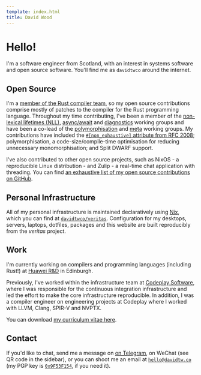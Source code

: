 ```yaml
---
template: index.html
title: David Wood
---
```

# Hello!
I'm a software engineer from Scotland, with an interest in systems software and open source
software. You'll find me as `davidtwco` around the internet.

## Open Source
I'm a [member of the Rust compiler team][compiler_team_member], so my open source contributions
comprise mostly of patches to the compiler for the Rust programming language. Throughout my time
contributing, I've been a member of the [non-lexical lifetimes (NLL)][wg_nll],
[async/await][wg_async_await] and [diagnostics][wg_diagnostics] working groups and have been a
co-lead of the [polymorphisation][wg_polymorphisation] and [meta][wg_meta] working groups. My
contributions have included the [`#[non_exhaustive]` attribute from RFC 2008][rfc_2008];
polymorphisation, a code-size/compile-time optimisation for reducing unnecessary monomorphisation;
and Split DWARF support.

I've also contributed to other open source projects, such as NixOS - a reproducible Linux
distribution - and Zulip - a real-time chat application with threading. You can find [an exhaustive
list of my open source contributions on GitHub][prs].

## Personal Infrastructure
All of my personal infrastructure is maintained declaratively using [Nix][nix], which you can find
at [`davidtwco/veritas`][veritas]. Configuration for my desktops, servers, laptops, dotfiles,
packages and this website are built reproducibly from the *veritas* project.

## Work
I'm currently working on compilers and programming languages (including Rust!) at
[Huawei R&D][huawei] in Edinburgh.

Previously, I've worked within the infrastructure team at [Codeplay Software][codeplay], where I was
responsible for the continuous integration infrastructure and led the effort to make the core
infrastructure reproducible. In addition, I was a compiler engineer on engineering projects at
Codeplay where I worked with LLVM, Clang, SPIR-V and NVPTX.

You can download [my curriculum vitae here](/curriculum_vitae.pdf).

## Contact
If you'd like to chat, send me a message on [on Telegram][telegram], on WeChat (see QR code
in the sidebar), or you can shoot me an email at [`hello@davidtw.co`][email] (my PGP key is
[`0x9F53F154`][keybase], if you need it).

[codeplay]: https://codeplay.com/
[compiler_team_member]: https://www.rust-lang.org/governance/teams/compiler
[email]: mailto:hello@davidtw.co
[keybase]: https://keybase.io/davidtwco
[huawei]: https://www.huawei.com/uk/corporate-information/research-development
[nix]: https://nixos.org/
[prs]: https://github.com/search?q=is%3Apr+author%3Adavidtwco
[rfc_2008]: https://github.com/rust-lang/rfcs/blob/master/text/2008-non-exhaustive.md
[telegram]: https://t.me/davidtwco
[veritas]: https://github.com/davidtwco/veritas
[wg_async_await]: https://rust-lang.github.io/compiler-team/working-groups/async-await/
[wg_diagnostics]: https://rust-lang.github.io/compiler-team/working-groups/diagnostics/
[wg_meta]: https://rust-lang.github.io/compiler-team/working-groups/meta/
[wg_nll]: https://rust-lang.github.io/compiler-team/working-groups/nll/
[wg_polymorphisation]: https://rust-lang.github.io/compiler-team/working-groups/polymorphization/
